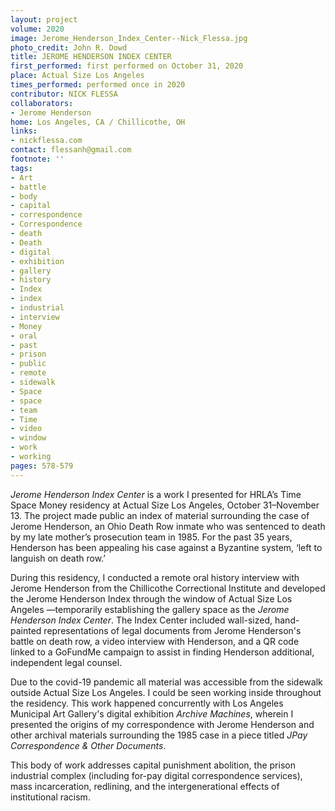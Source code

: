 ```yaml
---
layout: project
volume: 2020
image: Jerome_Henderson_Index_Center--Nick_Flessa.jpg
photo_credit: John R. Dowd
title: JEROME HENDERSON INDEX CENTER
first_performed: first performed on October 31, 2020
place: Actual Size Los Angeles
times_performed: performed once in 2020
contributor: NICK FLESSA
collaborators:
- Jerome Henderson
home: Los Angeles, CA / Chillicothe, OH
links:
- nickflessa.com
contact: flessanh@gmail.com
footnote: ''
tags:
- Art
- battle
- body
- capital
- correspondence
- Correspondence
- death
- Death
- digital
- exhibition
- gallery
- history
- Index
- index
- industrial
- interview
- Money
- oral
- past
- prison
- public
- remote
- sidewalk
- Space
- space
- team
- Time
- video
- window
- work
- working
pages: 578-579
---
```



*Jerome Henderson Index Center* is a work I presented for HRLA’s Time Space Money residency at Actual Size Los Angeles, October 31–November 13. The project made public an index of material surrounding the case of Jerome Henderson, an Ohio Death Row inmate who was sentenced to death by my late mother’s prosecution team in 1985. For the past 35 years, Henderson has been appealing his case against a Byzantine system, ‘left to languish on death row.’

During this residency, I conducted a remote oral history interview with Jerome Henderson from the Chillicothe Correctional Institute and developed the Jerome Henderson Index through the window of Actual Size Los Angeles —temporarily establishing the gallery space as the *Jerome Henderson Index Center*. The Index Center included wall-sized, hand-painted representations of legal documents from Jerome Henderson's battle on death row, a video interview with Henderson, and a QR code linked to a GoFundMe campaign to assist in finding Henderson additional, independent legal counsel. 

Due to the covid-19 pandemic all material was accessible from the sidewalk outside Actual Size Los Angeles. I could be seen working inside throughout the residency. This work happened concurrently with Los Angeles Municipal Art Gallery's digital exhibition *Archive Machines*, wherein I presented the origins of my correspondence with Jerome Henderson and other archival materials surrounding the 1985 case in a piece titled *JPay Correspondence & Other Documents*. 

This body of work addresses capital punishment abolition, the prison industrial complex (including for-pay digital correspondence services), mass incarceration, redlining, and the intergenerational effects of institutional racism.
